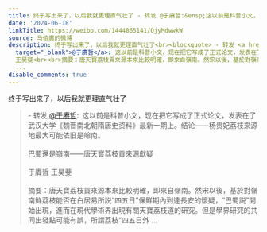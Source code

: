 ```yaml
---
title: 终于写出来了，以后我就更理直气壮了 - 转发 @于赓哲:&ensp;这以前是科普小文，现在把它写成了正式论文，发表在了武汉大学《魏晋南北朝隋唐史资料》最新一期上。...
date: '2024-06-18'
linkTitle: https://weibo.com/1444865141/OjyMdwwkW
source: 马伯庸的微博
description: 终于写出来了，以后我就更理直气壮了<br><blockquote> - 转发 <a href="https://weibo.com/3010420480"
  target="_blank">@于赓哲</a>: 这以前是科普小文，现在把它写成了正式论文，发表在了武汉大学《魏晋南北朝隋唐史资料》最新一期上。结论——杨贵妃荔枝来源地最大可能依旧是岭南。<br><br>巴蜀還是嶺南——唐天寶荔枝貢來源獻疑<br><br>于賡哲
  王昊斐<br><br>摘要：唐天寶荔枝貢來源本來比較明確，即來自嶺南。然宋以後，基於對嶺南鮮荔枝能否在白居易所説“四五日”保鮮期內到達長安的懷疑，“巴蜀説”開始出現，進而在現代學術界出現有關天寶荔枝道的研究。但是學界研究的共同出發點可能有誤，所謂荔枝“四五日外
  ...
disable_comments: true
---
```

终于写出来了，以后我就更理直气壮了<br><blockquote> - 转发 <a href="https://weibo.com/3010420480" target="_blank">@于赓哲</a>: 这以前是科普小文，现在把它写成了正式论文，发表在了武汉大学《魏晋南北朝隋唐史资料》最新一期上。结论——杨贵妃荔枝来源地最大可能依旧是岭南。<br><br>巴蜀還是嶺南——唐天寶荔枝貢來源獻疑<br><br>于賡哲 王昊斐<br><br>摘要：唐天寶荔枝貢來源本來比較明確，即來自嶺南。然宋以後，基於對嶺南鮮荔枝能否在白居易所説“四五日”保鮮期內到達長安的懷疑，“巴蜀説”開始出現，進而在現代學術界出現有關天寶荔枝道的研究。但是學界研究的共同出發點可能有誤，所謂荔枝“四五日外 ...